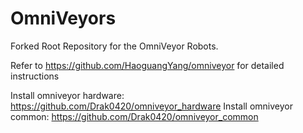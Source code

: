 # OmniVeyors
Forked Root Repository for the OmniVeyor Robots.

Refer to https://github.com/HaoguangYang/omniveyor for detailed instructions

Install omniveyor hardware: https://github.com/Drak0420/omniveyor_hardware
Install omniveyor common: https://github.com/Drak0420/omniveyor_common
